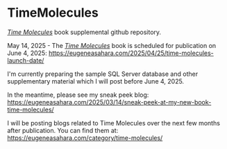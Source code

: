 # TimeMolecules
<a href="https://technicspub.com/time-molecules/" target="_blank"><em>Time Molecules</em></a> book supplemental github repository.

May 14, 2025 - The <a href="https://technicspub.com/time-molecules/" target="_blank"><em>Time Molecules</em></a> book is scheduled for publication on June 4, 2025:  https://eugeneasahara.com/2025/04/25/time-molecules-launch-date/

I'm currently preparing the sample SQL Server database and other supplementary material which I will post before June 4, 2025.

In the meantime, please see my sneak peek blog: https://eugeneasahara.com/2025/03/14/sneak-peek-at-my-new-book-time-molecules/

I will be posting blogs related to Time Molecules over the next few months after publication. You can find them at: https://eugeneasahara.com/category/time-molecules/


